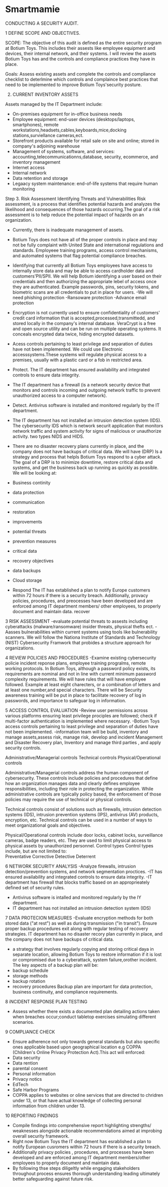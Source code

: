 # Smartmamie

CONDUCTING A SECURITY AUDIT.

1 DEFINE SCOPE AND OBJECTIVES.

 SCOPE: The objective of this audit is defined as the entire security program at Botium Toys. This includes their assests like employee equipment and devices, their internal network, and their systems. I will review the assets Botium Toys has and the controls and compliance practices they have in place.

Goals: Assess existing assets and complete the controls and compliance checklist to deterlmine which controls and complaince best practices that need to be implemented to improve Botium Toys'security posture.


 2. CURRENT INVENTORY ASSETS

Assets managed by the IT Department include:
* On-premises equipment for in-office business needs
* Employee equipment: end-user devices (desktops/laptops, smartphones), remote workstations,headsets,cables,keyboards,mice,docking stations,surviellance cameras,ect.
* Storefront products available for retail sale on site and online; stored in company's adjoining warehouse
* Management of systems, software, and services: accounting,telecommunicationns,database, security, ecommerce, and inventory management
* Internet access
* Internal network
* Data retention and storage
* Legaacy system maintenance: end-of-life systems that require human monitoring

Step 3. Risk Assessment
Identifying Threats and Vulnerabilities
Risk assessment, is a process that identifies potential hazards and analyzes the likelihood and consequences of those hazards occurring.The goal of a risk assessment is to help reduce the potential impact of hazards on an organization.

* Currently, there is inadequate management of assets.

* Botium Toys does not have all of the proper controls in place and may not be fully complaint with United State and international regulations and standards. Employeee training programs, access control mechanisms, and automated systems that flag potential compliance breaches.

* Identifying that currently all Botium Toys employees have access to internally store data and may be able to access cardholder data and customers'PII/SPII. We will help Botium identifying a user based on their credentials and then authorizing the appropriate lebel of access once they are authenticated. Example passwords, pins, security tokens, and biometric scans are all credentials to put in place for users.
-We will need phishing protection 
-Ransoware protection
-Advance email protection

* Encryption is not currently used to ensure confidentiality of customers' credit card information that is accepted,processed,transmittedd, and stored locally in the company's internal database. VeraCrypt is a free and open source utility and can be run on multiple operating systems. It conceals encrypted data twice, hiding encrypted datasets.

* Acess controls pertaining to least privilege and separation of duties have not been implemented. We could use Electronic accesssystems.These systems will regulate physical access to a premises, usually with a plastic card or a fob in restricted area.

* Protect. The IT department has ensured availability and integrated controls to ensure data integrity.
- The IT department has a firewall (is a network security device that monitors and controls incoming and outgoing network traffic to prevent unauthorized access to a computer network).
  
* Detect. Antivirus software is installed and monitored regularly by the IT department.
 - The IT department has not installed an intrusion detection system (IDS). The cybersecurity IDS which is network securit application that monitors network traffic and system activity for signs of malicious or unauthorize activity. two types NIDS and HIDS.
   
- There are no disaster recovery plans currently in place, and the company does not have backups of critical data. We will have (DRP) Is a strategy and process that helpls Botium Toys respond to a cyber attack. The goal of a DRP is to minimize downtime, restore critical data and systems, and get the business back up running as quickly as possible. We will be looking at:
- Business continity
- data protection
- communication
- restoration
- improvements
- potential threats
- prevention measures
- critical data
- recovery objectives
- data backups
- Cloud storage
  
* Respond The IT has extablished a plan to notify Europe customers within 72 hours if there is a security breach. Additionally, provacy policies, procedures, and preocesses have been developed and are enforced among IT department members/ other employees, to properly document and maintain data.
recover

3 RISK ASSESSMENT
-evaluate potential threats to assests including cyberattacks (malware/ransomware) insider threats, physical thefts ect.
-Aasses bulnerabilities within current systems using tools like bulnerability scanners. We will follow the Nationa Institute of Standards and Technology (NIST) Cybersecurity Framwork that probides a structure approach for organizations.

4 REVIEW POLICIES AND PROCEDURES
-Examine existing cybersecurity policie incident reponse plans, employee training progralms, remote working protocols.
In Botium Toys, although a password policy exists, its requirements are nominal and not in line with current minimum password complexity requirements. We will have rules that will have employee followed. Example at least eight charecters, or a combination of letters and at least one number,and special characters.
There will be Security awareness training will be put in place to facilitate recovery of log in passwords, and importance to safeguar log in information.

5 ACCESS CONTROL EVALUATION
-Review user permissions across various platforms ensuring least privilege prociples are followed; check if multi-factor authentication is implemented where necessary.
-Botium Toys access controls pertaining to least privilege and separation of duties have not been implemented.
-information team will be build, inventory and manage assets,assess risk, manage risk, develop and incident Management and Disaster Recovery plan, Inventory and manage third parties , and apply security controls.

Administrative/Managerial controls
Technical controls
Physical/Operational controls
 
Administrative/Managerial controls address the human component of cybersecurity. These controls include policies and procedures that define how an organization manages data and clearly defines employee responsibilities, including their role in protecting the organization. While administrative controls are typically policy based, the enforcement of those policies may require the use of technical or physical controls. 

Technical controls consist of solutions such as firewalls, intrusion detection systems (IDS), intrusion prevention systems (IPS), antivirus (AV) products, encryption, etc. Technical controls can be used in a number of ways to meet organizational goals and objectives.

Physical/Operational controls include door locks, cabinet locks, surveillance cameras, badge readers, etc. They are used to limit physical access to physical assets by unauthorized personnel. 
Control types
Control types include, but are not limited to:	
Preventative
Corrective
Detective
Deterrent


6 NETWORK SECURITY ANALYSIS
-Analyze firewalls, intrusion detection/prevention systems, and network segmentation proctices.
-IT has ensured availability and integrated controls to ensure data integrity.
-IT department has firewall that blocks traffic based on  an approprieately defined set of security rules.
- Antivirus software is intalled and monitored regularly by the IY department.
- IT department has not installed an intrusion detection system (IDS)

7 DATA PROTECION MEASURES
-Evaluate encryption methods for both stored data ("at rest") as well as during transmission ("in transit"). Ensure proper backup procedures exit along with regular testing of recovery strategies.
IT department has no disaster recory plan currently in place, and the company does not have backups of critical data.
- a strategy that involves regularly copying and storing critical daya in separate location, allowing Botium Toys to restore information if it is lost or compromised due to a cyberattack, system failure,orother incident. The key aspects of a backup plan will be:
- backup schedule
- storage methods
- backup rotation
- recovery procedures
  Backup plan are important for data protection, business continuity, and compliance requirements.

8 iNCIDENT RESPONSE PLAN TESTING
- Assess whether there exists a documented plan detailing actions taken when breaches occur;conduct tabletop exercises simulating different scenarios.
  
9 COMPLIANCE CHECK
  - Ensure adherence not only towards general standards but also specific ones applicable based upon geographical location e.g COPPA (Children's Online Privacy Protection Act).This act will enforced:
  - Data security
  - Data rention
  - parental consent
  - Personal information
  - Privacy notics
  - EdTech
  - Safe Harbor Programs
  - COPPA applies to websites or oline services that are directed to chridren under 13, or that have actual knowledge of collecting personal information from children under 13.

10 REPORTING FINDINGS
- Compile findings into comprehensive report highlighting strengths/ weaknesses alongside actionable recommendations aimed at improbing overall security framework.
- Right now Botium Toys the IT department has esrablished a plan to notify European cusromers within 72 hours if there is a security breach.
- Additionally privacy policies , procedures, and processes have been developed and are enforced among IT department members/other employees to properly document and maintain data.
- By following thse steps diligeltly while engaging stakeholders throughout process ensures thorough understanding leading ultimately better safeguarding against future risk.

  








